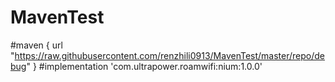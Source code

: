 # MavenTest
#maven { url "https://raw.githubusercontent.com/renzhili0913/MavenTest/master/repo/debug"  }
#implementation 'com.ultrapower.roamwifi:nium:1.0.0'
